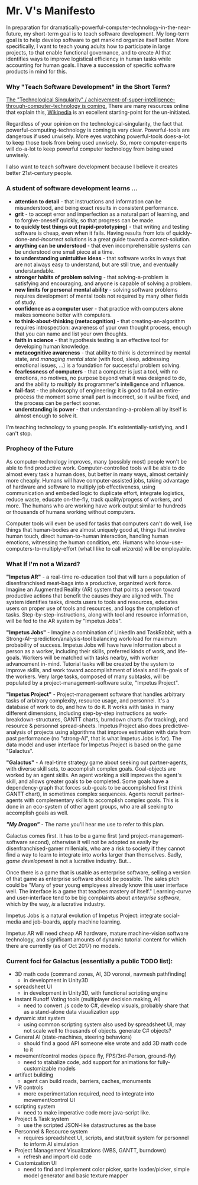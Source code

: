 # Mr. V's Manifesto

In preparation for dramatically-powerful-computer-technology-in-the-near-future, my short-term goal is to teach software development. My long-term goal is to help develop software to get mankind organize itself better. More specifically, I want to teach young adults how to participate in large projects, to that enable functional governance, and to create AI that identifies ways to improve logistical efficiency in human tasks while accounting for human goals. I have a succession of specific software products in mind for this.

### Why "Teach Software Development" in the Short Term?

[The "Technological Singularity" / achievement-of-super-intelligence-through-computer-technology is coming.](http://www.codegiraffe.com/singularity.png) There are many resources online that explain this, [Wikipedia](https://en.wikipedia.org/wiki/Technological_singularity) is an excellent starting-point for the un-initiated.

Regardless of your opinion on the technological-singularity, the fact that powerful-computing-technology is coming is very clear. Powerful-tools are dangerous if used unwisely. More eyes watching powerful-tools does-a-lot to keep those tools from being used unwisely. So, more computer-experts will do-a-lot to keep powerful computer technology from being used unwisely.

I also want to teach software development because I believe it creates better 21st-century people.

### A student of software development learns ...
* **attention to detail** - that instructions and information can be misunderstood, and being exact results in consistent performance.
* **grit** - to accept error and imperfection as a natural part of learning, and to forgive-oneself quickly, so that progress can be made.
* **to quickly test things out (rapid-prototyping)** - that writing and testing software is cheap, even when it fails. Having results from lots of quickly-done-and-*incorrect* solutions is a great guide toward a *correct*-solution.
* **anything can be understood** - that even incomprehensible systems can be understood one small piece at a time.
* **to understanding unintuitive ideas** - that software works in ways that are not always easy to understand, but are still true, and eventually understandable.
* **stronger habits of problem solving** - that solving-a-problem is satisfying and encouraging, and anyone is capable of solving a problem.
* **new limits for personal mental ability** - solving software problems requires development of mental tools not required by many other fields of study.
* **confidence as a computer user** - that practice with computers alone makes someone better with computers.
* **to think-about-thinking (metacognition)** - that creating-an-algorithm requires introspection: awareness of your own thought process, enough that you can name and list your own thoughts.
* **faith in science** - that hypothesis testing is an effective tool for developing human knowledge.
* **metacognitive awareness** - that ability to think is determined by mental state, and *managing mental state* (with food, sleep, addressing emotional issues, ...) is a foundation for successful problem solving.
* **fearlessness of computers** - that a computer is just a tool, with no emotions, no motives, no purpose beyond what it was designed to do, and the ability to multiply its programmer's intelligence and influence.
* **fail-fast** - the pholosophy of engineering: it is good to fail an entire-process the moment some small part is incorrect, so it *will* be fixed, and the process can be perfect sooner.
* **understanding is power** - that understanding-a-problem all by itself is almost enough to solve it.

I'm teaching technology to young people. It's existentially-satisfying, and I can't stop.

### Prophecy of the Future

As computer-technology improves, many (possibly most) people won't be able to find productive work. Computer-controlled tools will be able to do almost every task a human does, but better in many ways, almost certainly more cheaply. Humans will have computer-assisted jobs, taking advantage of hardware and software to multiply job effectiveness, using communication and embeded logic to duplicate effort, integrate logistics, reduce waste, educate on-the-fly, track quality/progess of workers, and more. The humans who are working have work output similar to hundreds or thousands of humans working without computers.

Computer tools will even be used for tasks that computers can't do well, like things that human-bodies are almost uniquely good at, things that involve human touch, direct human-to-human interaction, handling human emotions, witnessing the human condition, etc. Humans who know-use-computers-to-multiply-effort (what I like to call *wizards*) will be employable.

### What If I'm not a Wizard?

**"Impetus AR"** - a real-time re-education tool that will turn a population of disenfranchised meat-bags into a productive, organized work force. Imagine an Augmented Reality (AR) system that points a person toward productive actions that benefit the causes they are aligned with. The system identifies tasks, directs users to tools and resources, educates users on proper use of tools and resources, and logs the completion of tasks. Step-by-step-instructions, along with tool and resource information, will be fed to the AR system by "Impetus Jobs".

**"Impetus Jobs"** - Imagine a combination of LinkedIn and TaskRabbit, with a Strong-AI--prediction/analysis-tool balancing work-load for maximum probability of success. Impetus Jobs will have have information about a person as a worker, including their skills, preferred kinds of work, and life-goals. Workers will be matched with tasks nearby, with worker advancement in-mind. Tutorial tasks will be created by the system to improve skills, and work toward accomplishment of ideals and life-goals of the workers. Very large tasks, composed of many subtasks, will be populated by a project-management-software suite, "Impetus Project".

**"Impetus Project"** - Project-management software that handles arbitrary tasks of arbitrary complexity, resource usage, and personnel. It's a database of work to do, and how to do it. It works with tasks in many different dimensions, including step-by-step instructions as work-breakdown-structures, GANTT charts, burndown charts (for tracking), and resource & personnel spread-sheets. Impetus Project also does predictive-analysis of projects using algorithms that improve estimation with data from past performance (no "strong-AI", that is what Impetus Jobs is for). The data model and user interface for Impetus Project is based on the game "Galactus".

**"Galactus"** - A real-time strategy game about seeking out partner-agents, with diverse skill sets, to accomplish complex goals. Goal-objects are worked by an agent skills. An agent working a skill improves the agent's skill, and allows greater goals to be completed. Some goals have a dependency-graph that forces sub-goals to be accomplished first (think GANTT chart), in sometimes complex sequences. Agents recruit partner-agents with complementary skills to accomplish complex goals. This is done in an eco-system of other agent groups, who are all seeking to accomplish goals as well.

***"My Dragon"*** - The name you'll hear me use to refer to this plan.

Galactus comes first. It has to be a game first (and project-management-software second), otherwise it will not be adopted as easily by disenfranchised-gamer millenials, who are a risk to society if they cannot find a way to learn to integrate into works larger than themselves. Sadly, *game development* is not a lucrative industry. But...

Once there is a game that is usable as enterprise software, selling a version of that game as enterprise software should be possible. The sales ptch could be "Many of your young employees already know this user interface well. The interface is a game that teaches mastery of itself." Learning-curve and user-interface tend to be big complaints about *enterprise software*, which by the way, *is* a lucrative industry.

Impetus Jobs is a natural evolution of Impetus Project: integrate social-media and job-boards, apply machine learning.

Impetus AR will need cheap AR hardware, mature machine-vision software technology, and significant amounts of dynamic tutorial content for which there are currently (as of Oct 2017) no models.

### Current foci for Galactus (essentially a public TODO list):
* 3D math code (command zones, AI, 3D voronoi, navmesh pathfinding)
  * in development in Unity3D
* spreadsheet UI
  * in development in Unity3D, with functional scripting engine
* Instant Runoff Voting tools (multiplayer decision making, AI)
  * need to convert .js code to C#, develop visuals, probably share that as a stand-alone data visualization app
* dynamic stat system
  * using common scripting system also used by spreadsheet UI, may not scale well to thousands of objects. generate C# objects?
* General AI (state-machines, steering behaviors)
  * should find a good API someone else wrote and add 3D math code to it
* movement/control modes (space fly, FPS/3rd-Person, ground-fly)
  * need to stabalize code, add support for animations for fully-customizable models
* artifact building
  * agent can build roads, barriers, caches, monuments
* VR controls
  * more experimentation required, need to integrate into movement/control UI
* scripting system
  * need to make imperative code more java-script like.
* Project & Task system
  * use the scripted JSON-like datastructures as the base
* Personnel & Resource system
  * requires spreadsheet UI, scripts, and stat/trait system for personnel to inform AI simulation
* Project Management Visualizations (WBS, GANTT, burndown)
  * refresh and import old code
* Customization UI
  * need to find and implement color picker, sprite loader/picker, simple model generator and basic texture mapper
